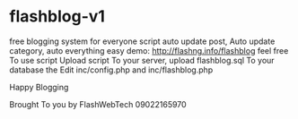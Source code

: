 # flashblog-v1
free blogging system for everyone  script auto update post, Auto update category, auto everything easy demo: http://flashng.info/flashblog  feel free To use script 
Upload script To your server, upload flashblog.sql To your database the Edit inc/config.php and inc/flashblog.php


Happy Blogging

Brought To you by FlashWebTech
09022165970
